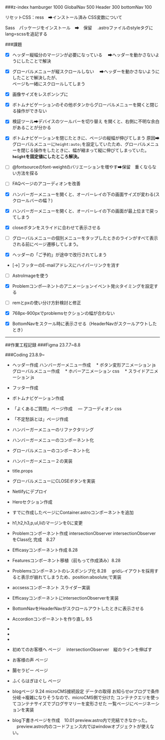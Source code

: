 
###z-index
hamburger 1000
GlobalNav 500
Header 300
bottomNav 100




リセットCSS：ress　➡インストール済み
CSS変数について

Sass　パッケージをインストール　➡　保留
　.astroファイルのstyleタグに　lang=scssを追記する


###課題
- [x]  ヘッダー縦幅分のマージンが必要になっている
　➡ヘッダーを動かさないようにしたことで解決

- [x]  グローバルメニューが縦スクロールしない
　➡ヘッダーを動かさないようにしたことで解決したが、<br>ページも一緒にスクロールしてしまう


- [x] 画像サイズをレスポンシブに

- [x] ボトムナビゲーションのその他ボタンからグローバルメニューを開くと閉じる操作ができない

- [x] 検証ツール➡デバイスのツールバーを切り替え
を開くと、右側に不明な余白があることが分かる

- [x] ボトムナビゲーションを閉じたときに、ページの縦幅が伸びてしまう
 原因➡グローバルメニューに`height:auto;`を設定していたため、グローバルメニューを閉じる操作をしたときに、幅が縮まって縦に伸びてしまっていた。**`height`を固定値にしたところ解決。**


- [ ]  @fontsourceのfont-weightのバリエーションを増やす➡保留　重くならない方法を探る

- [ ] FAQページのアコーディオンを改善

- [X] ハンバーガーメニューを開くと、オーバーレイの下の画面サイズが変わる(スクロールバーの幅？)

- [X] ハンバーガーメニューを開くと、オーバーレイの下の画面が最上位まで戻ってしまう

- [X] closeボタンをスライドに合わせて表示させる

- [ ] グローバルメニューの個別メニューをタップしたときのラインがすべて表示される前にページ遷移してしまう。

- [X] ヘッダーの「ご予約」が途中で改行されてしまう
- [→] フッターのE-mailアドレスにハイパーリンクを消す

- [ ] AstroImageを使う
- [x] Problemコンポ―ネントのアニメーションイベント発火タイミングを設定する

- [ ] remとpxの使い分け方針検討と修正

- [x] 768px-900pxでproblemsセクションの幅が合わない

- [x] BottomNavをスクール時に表示させる（HeaderNavがスクールアウトしたとき）
___
##作業工程記録
###Figma 23.7.7~8.8

###Coding 23.8.9~
- ヘッダー作成
ハンバーガーメニュー作成
　* ボタン変形アニメーション js
グローバルメニュー作成
　* ホバーアニメーション css
　* スライドアニメーション js

- フッター作成
- ボトムナビゲーション作成
- 「よくあるご質問」ページ作成
　― アコーディオン css
- 「不定愁訴とは」ページ作成
- ハンバーガーメニューのリファクタリング
- ハンバーガーメニューのコンポーネント化
- グローバルメニューのコンポーネント化
- ハンバーガーメニュー２の実装
- title.props
- グローバルメニューにCLOSEボタンを実装
- Netlifyにデプロイ
- Heroセクション作成

- すでに作成したページにContainer.astroコンポーネントを追加
- h1,h2,h3,p,ul,liのマージンを0に変更
- Problemコンポーネント作成
  intersectionObserver
  intersectionObserverをClass化
  完成　8.27
- Efficasyコンポーネント作成 8.28
- Featuresコンポーネント移植（前もって作成済み）8.28
- Problemsコンポーネントのレスポンシブ化 8.28
　gridレイアウトを採用すると表示が崩れてしまうため、position:absolute;で実装
- accsessコンポーネント
  スライダー実装
- EfficasyコンポーネントにintersectionObserverを実装
- BottomNavをHeaderNavがスクロールアウトしたときに表示させる
- Accordionコンポーネントを作り直し 9.5
-
-
-
- 初めてのお客様へ ページ
　intersectionObserver　縦のラインを伸ばす
- お客様の声 ページ

- 腸セラピー ページ
- ふくらはぎほぐし ページ


- blogページ 9.24
 microCMS接続設定
 データの取得
 お知らせorブログで条件分岐→複雑になりそうなので、microCMS側で分けた
 コンテナクエリを使ってコンテナサイズでブログサマリーを変形させた
 一覧ページにページネーションを実装

- blog下書きページを作成　10.01
  preview.astro内で完結できなかった。
  　preview.astro内のコードフェンス内ではwindowオブジェクトが使えない。
  　<script>内に記述すると繰り返しフィールドを取得できなかった。
  https://blog.microcms.io/astro-preview/を参考に作成
  BlogPreview.jsxコンポーネントに分離。
  PreactとSWR（データフェッチライブラリ）をインストール
  スタイリングは基本的にはCSSModulesで記述し、スコープを限定するために一部(imgのみ)をInlineStylesで記述。
  下書き中のページが一覧に表示されてしまう→MicroCMSのAPIキー管理、下書きの全取得の✅を外したら解決

- HOME blog一覧とアクセスの画像スライダーにライブラリsplideを実装　10.7


blog個別ページにページネーションを実装しようと試みたが断念。
paginate()はslugを用いたダイナミックルーティングの個別ページでは使えないため、スキーマの設定から必要なデータを自分で用意する必要がある。現在のスキルではキャパオーバー。

要チェック！　課題　ブログ一覧ページはmicroCMSの記事更新をするだけで反映されるが、個別記事は404が出てしまう。


fadeinクラスのintersectionObseverアニメーションはEfficasy.astro内に定義
fadeinImgクラスのintersectionObseverアニメーションはFeatures.astro内に定義
